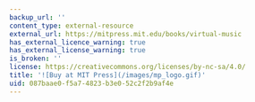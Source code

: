 ```yaml
---
backup_url: ''
content_type: external-resource
external_url: https://mitpress.mit.edu/books/virtual-music
has_external_licence_warning: true
has_external_license_warning: true
is_broken: ''
license: https://creativecommons.org/licenses/by-nc-sa/4.0/
title: '![Buy at MIT Press](/images/mp_logo.gif)'
uid: 087baae0-f5a7-4823-b3e0-52c2f2b9af4e
---
```

